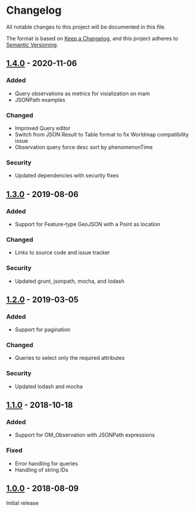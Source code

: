 # Changelog
All notable changes to this project will be documented in this file.

The format is based on [Keep a Changelog](https://keepachangelog.com/en/1.0.0/),
and this project adheres to [Semantic Versioning](https://semver.org/spec/v2.0.0.html).


## [1.4.0] - 2020-11-06
### Added
- Query observations as metrics for visialization on mam
- JSONPath examples

### Changed
- Improved Query editor
- Switch from JSON Result to Table format to fix Worldmap compatibility issue
- Observation query force desc sort by phenomenonTime

### Security
- Updated dependencies with security fixes

## [1.3.0] - 2019-08-06
### Added
- Support for Feature-type GeoJSON with a Point as location

### Changed
- Links to source code and issue tracker

### Security
- Updated grunt, jsonpath, mocha, and lodash

## [1.2.0] - 2019-03-05
### Added
- Support for pagination

### Changed
- Queries to select only the required attributes

### Security
- Updated lodash and mocha

## [1.1.0] - 2018-10-18
### Added
- Support for OM_Observation with JSONPath expressions

### Fixed
- Error handling for queries
- Handling of string IDs

## [1.0.0] - 2018-08-09
Initial release

[1.4.0]: https://github.com/linksmart/grafana-sensorthings-datasource/tree/v1.4.0
[1.3.0]: https://github.com/linksmart/grafana-sensorthings-datasource/tree/v1.3.0
[1.2.0]: https://github.com/linksmart/grafana-sensorthings-datasource/tree/v1.2.0
[1.1.0]: https://github.com/linksmart/grafana-sensorthings-datasource/tree/v1.1.0
[1.0.0]: https://github.com/linksmart/grafana-sensorthings-datasource/tree/v1.0.0
